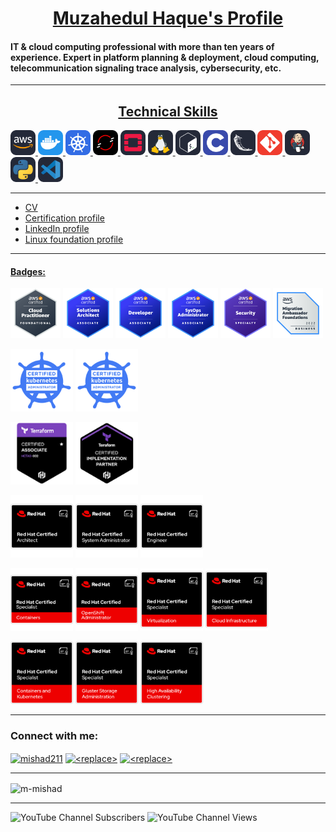 <div align="center">
 
# [Muzahedul Haque's Profile](https://github.com/m-mishad)
 
</div>
 

#### IT & cloud computing professional with more than ten years of experience. Expert in platform planning & deployment, cloud computing, telecommunication signaling trace analysis, cybersecurity, etc.

---
<div align="center">
  
## [Technical Skills](https://github.com/m-mishad)
 
</div>

<p align="left"> <a href="https://aws.amazon.com" target="_blank" rel="noreferrer"> <img src="icons/AWS-Dark.svg" alt="aws" width="40" height="40"/> </a> <a href="https://www.docker.com/" target="_blank" rel="noreferrer"> <img src="icons/Docker.svg" alt="docker" width="40" height="40"/> </a> <a href="https://kubernetes.io" target="_blank" rel="noreferrer"> <img src="icons/Kubernetes.svg" alt="kubernetes" width="40" height="40"/> </a> <a href="https://www.redhat.com/en/technologies/cloud-computing/openshift" target="_blank" rel="noreferrer"> <img src="icons/OpenShift.svg" alt="openshift" width="40" height="40"/> </a> <a href="https://www.openstack.org/" target="_blank" rel="noreferrer"> <img src="icons/OpenStack-Dark.svg" alt="openstack" width="40" height="40"/> </a> <a href="https://www.linux.org/" target="_blank" rel="noreferrer"> <img src="icons/Linux-Dark.svg" alt="linux" width="40" height="40"/> </a> <a href="https://www.gnu.org/software/bash/" target="_blank" rel="noreferrer"> <img src="icons/Bash-Dark.svg" alt="bash" width="40" height="40"/> </a> <a href="https://www.cprogramming.com/" target="_blank" rel="noreferrer"> <img src="icons/C.svg" alt="c" width="40" height="40"/> </a> <a href="https://flask.palletsprojects.com/" target="_blank" rel="noreferrer"> <img src="icons/Flask-Dark.svg" alt="flask" width="40" height="40"/> </a> <a href="https://git-scm.com/" target="_blank" rel="noreferrer"> <img src="icons/Git.svg" alt="git" width="40" height="40"/> </a> <a href="https://www.jenkins.io" target="_blank" rel="noreferrer"> <img src="icons/Jenkins-Dark.svg" alt="jenkins" width="40" height="40"/> </a> <a href="https://www.python.org" target="_blank" rel="noreferrer"> <img src="icons/Python-Dark.svg" alt="python" width="40" height="40"/> </a> <a href="https://code.visualstudio.com/" target="_blank" rel="noreferrer"> <img src="icons/VSCode-Dark.svg" alt="vscode" width="40" height="40"/> </a></p>

---


- [CV](https://github.com/m-mishad/m-mishad/blob/f4f29de7e7e2ab3b3c3789acaeac5fc9e7fe4eba/CV_Md%20Muzahedul%20Haque.pdf)
- [Certification profile](https://www.credly.com/users/md-muzahedul-haque/badges)
- [LinkedIn profile](https://www.linkedin.com/in/mishad211/)
- [Linux foundation profile](https://openprofile.dev/profile/m.mishad)


---







#### [Badges:](https://www.credly.com/users/md-muzahedul-haque/badges)

[<img src="Badges/AWS/aws-certified-cloud-practitioner.png" alt="c" width="80" height="80">](<https://www.credly.com/badges/c0cbb2b4-4bc2-4570-9819-1828c4b09909/public_url>) [<img src="Badges/AWS/aws-certified-solutions-architect-associate.png" alt="c" width="80" height="80">](<https://www.credly.com/badges/fd780507-d666-42fa-a1a9-ba8bad32e946/public_url>) [<img src="Badges/AWS/aws-certified-developer-associate.png" alt="c" width="80" height="80">](<https://www.credly.com/badges/bbe60397-dbe5-449c-bcd2-3865783b084f/public_url>) [<img src="Badges/AWS/aws-certified-sysops-administrator-associate.png" alt="c" width="80" height="80">](<https://www.credly.com/badges/03c80cd4-4084-4d01-b47c-d145513b403f/public_url>) [<img src="Badges/AWS/aws-certified-security-specialty.png" alt="c" width="80" height="80">](<https://www.credly.com/badges/f9bae39a-17af-4d35-b5bb-259f4a1c3a89/public_url>) [<img src="Badges/AWS/migration-ambassador-foundations-business-2022.png" alt="c" width="80" height="80">](<https://www.credly.com/badges/cd213548-c5f5-408f-896c-c0f4ca5adf79/public_url>)



[<img src="Badges/Kubernetes/cka-certified-kubernetes-administrator.png" alt="c" width="100" height="100">](<https://www.credly.com/badges/66714d76-9fbd-4eac-b6d6-f514e87e4387/public_url>) [<img src="Badges/Kubernetes/cka-certified-kubernetes-administrator.png" alt="c" width="100" height="100">](<https://www.credly.com/badges/250ebc97-36ba-42f5-bea1-2544df4fa424/public_url>) 

[<img src="Badges/HashiCorp/hashicorp-certified-terraform-associate-002.png" alt="c" width="100" height="100">](<https://www.credly.com/badges/41c7f681-4129-4da3-ad27-d65ec4dedfb9/public_url>) [<img src="Badges/HashiCorp/terraform-certified-hashicorp-implementation-partner-chip.png" alt="c" width="100" height="100">](<https://www.credly.com/badges/0dbc30ea-d239-4e04-a380-e37536613b79/public_url>) 


[<img src="Badges/redhat/red-hat-certified-architect-rhca.png" alt="c" width="100" height="100">](<https://www.credly.com/badges/728e5b27-91a1-46b1-8e96-e1e63c1146c4/public_url>) [<img src="Badges/redhat/red-hat-certified-system-administrator-rhcsa.png" alt="c" width="100" height="100">](<https://www.credly.com/badges/85f0005a-a98e-442c-a263-87cd408b8512/public_url>) [<img src="Badges/redhat/red-hat-certified-engineer-rhce.png" alt="c" width="100" height="100">](<https://www.credly.com/badges/f7f95940-39bd-4f86-a88e-68e86bb5f609/public_url>)


[<img src="Badges/redhat/red-hat-certified-specialist-in-containers.png" alt="c" width="100" height="100">](<https://www.credly.com/badges/d987cb53-05fa-4c1b-ad86-c61b71cc2232/public_url>) [<img src="Badges/redhat/red-hat-certified-openshift-administrator.png" alt="c" width="100" height="100">](<https://www.credly.com/badges/e1ce46b1-e476-4299-8b46-831d7b86682a/public_url>) [<img src="Badges/redhat/red-hat-certified-specialist-in-virtualization.png" alt="c" width="100" height="100">](<https://www.credly.com/badges/3832abec-363b-448d-a132-a4775fe73050/public_url>) [<img src="Badges/redhat/red-hat-certified-specialist-in-cloud-infrastructure.png" alt="c" width="100" height="100">](<https://www.credly.com/badges/872e74c4-9894-43d8-a87c-58e406c5d5ea/public_url>) 



[<img src="Badges/redhat/red-hat-certified-specialist-in-containers-and-kubernetes.png" alt="c" width="100" height="100">](<https://www.credly.com/badges/48326d30-478b-429b-842e-e1d886f9a5ba/public_url>) [<img src="Badges/redhat/red-hat-certified-specialist-in-gluster-storage-administration.png" alt="c" width="100" height="100">](<https://www.credly.com/badges/1053cc84-0663-4a07-90b7-b6a2bbb3476e/public_url>) [<img src="Badges/redhat/red-hat-certified-specialist-in-high-availability-clustering.png" alt="c" width="100" height="100">](<https://www.credly.com/badges/cc23bad0-f408-46b7-a133-75e8d9b840ce/public_url>) 

---

<h3 align="left">Connect with me:</h3>
<p align="left">
<a href="https://linkedin.com/in/mishad211" target="blank"><img align="center" src="https://raw.githubusercontent.com/rahuldkjain/github-profile-readme-generator/master/src/images/icons/Social/linked-in-alt.svg" alt="mishad211" height="30" width="40" /></a>
<a href="https://stackoverflow.com/users/9861238/muzahedul-haque" target="blank"><img align="center" src="https://raw.githubusercontent.com/rahuldkjain/github-profile-readme-generator/master/src/images/icons/Social/stack-overflow.svg" alt="<replace>" height="30" width="40" /></a>
<a href="https://www.leetcode.com/<replace>" target="blank"><img align="center" src="https://raw.githubusercontent.com/rahuldkjain/github-profile-readme-generator/master/src/images/icons/Social/leet-code.svg" alt="<replace>" height="30" width="40" /></a>
</p>

---

<p><img align="center" src="https://github-readme-stats.vercel.app/api/top-langs?username=m-mishad&show_icons=true&locale=en&layout=compact" alt="m-mishad" width="140" height="160" /></p>

---

![YouTube Channel Subscribers](https://img.shields.io/youtube/channel/subscribers/UCp1weR6ZnOXGAH-EoLvnuHA?style=social) 
![YouTube Channel Views](https://img.shields.io/youtube/channel/views/UCp1weR6ZnOXGAH-EoLvnuHA?style=social)



